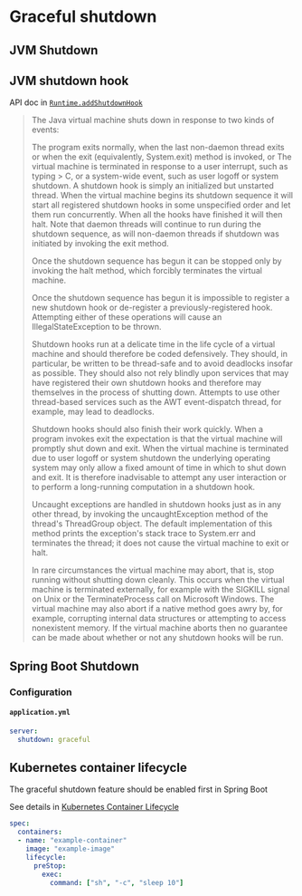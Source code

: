 # Graceful shutdown

## JVM Shutdown



## JVM shutdown hook
API doc in [`Runtime.addShutdownHook`](https://docs.oracle.com/en/java/javase/11/docs/api/java.base/java/lang/Runtime.html#addShutdownHook(java.lang.Thread))

> The Java virtual machine shuts down in response to two kinds of events:
>
> The program exits normally, when the last non-daemon thread exits or when the exit (equivalently, System.exit) method is invoked, or
> The virtual machine is terminated in response to a user interrupt, such as typing > C, or a system-wide event, such as user logoff or system shutdown.
> A shutdown hook is simply an initialized but unstarted thread. When the virtual machine begins its shutdown sequence it will start all registered shutdown hooks in some unspecified order and let them run concurrently. When all the hooks have finished it will then halt. Note that daemon threads will continue to run during the shutdown sequence, as will non-daemon threads if shutdown was initiated by invoking the exit method.
>
> Once the shutdown sequence has begun it can be stopped only by invoking the halt method, which forcibly terminates the virtual machine.
>
> Once the shutdown sequence has begun it is impossible to register a new shutdown hook or de-register a previously-registered hook. Attempting either of these operations will cause an IllegalStateException to be thrown.
>
> Shutdown hooks run at a delicate time in the life cycle of a virtual machine and should therefore be coded defensively. They should, in particular, be written to be thread-safe and to avoid deadlocks insofar as possible. They should also not rely blindly upon services that may have registered their own shutdown hooks and therefore may themselves in the process of shutting down. Attempts to use other thread-based services such as the AWT event-dispatch thread, for example, may lead to deadlocks.
>
> Shutdown hooks should also finish their work quickly. When a program invokes exit the expectation is that the virtual machine will promptly shut down and exit. When the virtual machine is terminated due to user logoff or system shutdown the underlying operating system may only allow a fixed amount of time in which to shut down and exit. It is therefore inadvisable to attempt any user interaction or to perform a long-running computation in a shutdown hook.
>
> Uncaught exceptions are handled in shutdown hooks just as in any other thread, by invoking the uncaughtException method of the thread's ThreadGroup object. The default implementation of this method prints the exception's stack trace to System.err and terminates the thread; it does not cause the virtual machine to exit or halt.
>
> In rare circumstances the virtual machine may abort, that is, stop running without shutting down cleanly. This occurs when the virtual machine is terminated externally, for example with the SIGKILL signal on Unix or the TerminateProcess call on Microsoft Windows. The virtual machine may also abort if a native method goes awry by, for example, corrupting internal data structures or attempting to access nonexistent memory. If the virtual machine aborts then no guarantee can be made about whether or not any shutdown hooks will be run.


## Spring Boot Shutdown

### Configuration

#### `application.yml`
```yaml
server:
  shutdown: graceful
```

## Kubernetes container lifecycle

The graceful shutdown feature should be enabled first in Spring Boot

See details in [Kubernetes Container Lifecycle](https://docs.spring.io/spring-boot/docs/current/reference/html/deployment.html#deployment.cloud.kubernetes.container-lifecycle)

```yaml
spec:
  containers:
  - name: "example-container"
    image: "example-image"
    lifecycle:
      preStop:
        exec:
          command: ["sh", "-c", "sleep 10"]
```